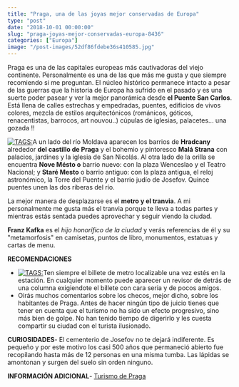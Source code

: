 ```yaml
---
title: "Praga, una de las joyas mejor conservadas de Europa"
type: "post"
date: "2018-10-01 00:00:00"
slug: "praga-joyas-mejor-conservadas-europa-8436"
categories: ["Europa"]
image: "/post-images/52df86fdebe36s410585.jpg"
---
```


Praga es una de las capitales europeas más cautivadoras del viejo continente. Personalmente es una de las que más me gusta y que siempre recomiendo si me preguntan. El núcleo histórico permanece intacto a pesar de las guerras que la historia de Europa ha sufrido en el pasado y es una suerte poder pasear y ver la mejor panorámica desde **el Puente San Carlos**. Está llena de calles estrechas y empedradas, puentes, edificios de vivos colores, mezcla de estilos arquitectónicos (románicos, góticos, renacentistas, barrocos, art nouvou..) cúpulas de iglesias, palacetes... una gozada !!  
  
[ ![ TAGS:](/post-images/52df86fdebe36s410585.jpg " by cuellar ")](http://www.flickr.com/photos/cuellar/9104210308/sizes/c/in/photostream/)A un lado del río Moldava aparecen los barrios de **Hradcany** alrededor **del castillo de Praga** y el bohemio y pintoresco **Malá Strana** con palacios, jardines y la iglesia de San Nicolás. Al otra lado de la orilla se encuentra **Nove Mésto o** barrio nuevo: con la plaza Wenceslao y el Teatro Nacional; y **Staré Mesto** o barrio antiguo: con la plaza antigua, el reloj astronómico, la Torre del Puente y el barrio judío de Josefov. Quince puentes unen las dos riberas del río.  
  
La mejor manera de desplazarse es el **metro y el tranvia**. A mi personalmente me gusta más el tranvia porque te lleva a todas partes y mientras estás sentada puedes aprovechar y seguir viendo la ciudad.  
  
**Franz Kafka** es el *hijo honorífico de la ciudad* y verás referencias de él y su "metamorfosis" en camisetas, puntos de libro, monumentos, estatuas y cartas de menu.  
  
**RECOMENDACIONES**

- [ ![ TAGS:](/post-images/52df88066507ds194917.jpg "cementerio de Josefov by szeke")](http://www.flickr.com/photos/pedrosz/3910104376/sizes/z/in/photostream/)Ten siempre el billete de metro localizable una vez estés en la estación. En cualquier momento puede aparecer un revisor de detrás de una columna exigiendote el billete con cara seria y de pocos amigos.
- Oirás muchos comentarios sobre los checos, mejor dicho, sobre los habitantes de Praga. Antes de hacer ningún tipo de juicio tienes que tener en cuenta que el turismo no ha sido un efecto progresivo, sino más bien de golpe. No han tenido tiempo de digerirlo y les cuesta compartir su ciudad con el turista ilusionado.

**CURIOSIDADES**- El cementerio de Josefov no te dejará indiferente. Es pequeño y por este motivo los casi 500 años que permaneció abierto fue recopilando hasta más de 12 personas en una misma tumba. Las lápidas se amontonan y surgen del suelo sin orden ninguno.

**INFORMACIÓN ADICIONAL**- [Turismo de Praga ](https://www.prague.eu/es)